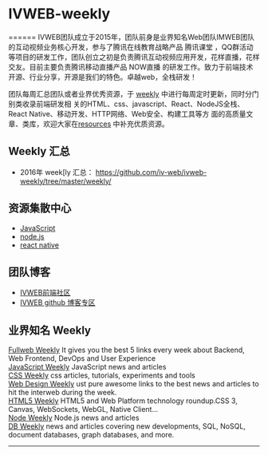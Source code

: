 # IVWEB-weekly
======
IVWEB团队成立于2015年，团队前身是业界知名Web团队IMWEB团队的互动视频业务核心开发，参与了腾讯在线教育战略产品 腾讯课堂 ，QQ群活动等项目的研发工作，团队创立之初是负责腾讯互动视频应用开发，花样直播，花样交友。目前主要负责腾讯移动直播产品 NOW直播 的研发工作。致力于前端技术开源、行业分享，开源是我们的特色。卓越web，全栈研发！

团队每周汇总团队或者业界优秀资源，于 [weekly](weekly) 中进行每周定时更新，同时分门别类收录前端研发相
关的HTML、css、javascript、React、NodeJS全栈、React Native、移动开发、HTTP网络、Web安全、构建工具等方
面的高质量文章、类库，欢迎大家在[resources](resources) 中补充优质资源。  

## Weekly 汇总

- 2016年 week[ly 汇总： <https://github.com/iv-web/ivweb-weekly/tree/master/weekly/>  

## 资源集散中心

- [JavaScript](resources/javascript.md)  
- [node.js](resources/nodejs.md)  
- [react native](resources/react-native.md)  

## 团队博客

- [IVWEB前端社区](http://ivweb.io/) 
- [IVWEB github 博客专区](https://iv-web.github.io/) 

## 业界知名 Weekly

[Fullweb Weekly](http://fullweb.io/)  It gives you the best 5 links every week about Backend, Web Frontend, DevOps and User Experience  
[JavaScript Weekly](http://javascriptweekly.com/)  JavaScript news and articles  
[CSS Weekly](http://css-weekly.com/)  css articles, tutorials, experiments and tools  
[Web Design Weekly](https://web-design-weekly.com/)  ust pure awesome links to the best news and articles to hit the interweb during the week.  
[HTML5 Weekly](http://html5weekly.com/)  HTML5 and Web Platform technology roundup.CSS 3, Canvas, WebSockets, WebGL, Native Client...  
[Node Weekly](http://nodeweekly.com/)  Node.js news and articles  
[DB Weekly](http://dbweekly.com/)  news and articles covering new developments, SQL, NoSQL, document databases, graph databases, and more.  

----
